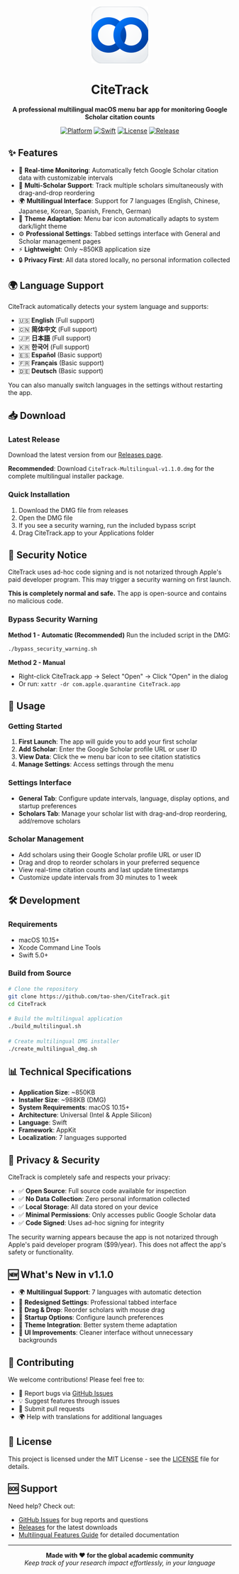 <div align="center">
  <img src="logo.png" alt="CiteTrack Logo" width="128" height="128">
  
  # CiteTrack
  
  **A professional multilingual macOS menu bar app for monitoring Google Scholar citation counts**
  
  [![Platform](https://img.shields.io/badge/platform-macOS-blue)](https://www.apple.com/macos/)
  [![Swift](https://img.shields.io/badge/language-Swift-orange)](https://swift.org/)
  [![License](https://img.shields.io/badge/license-MIT-green)](LICENSE)
  [![Release](https://img.shields.io/github/v/release/tao-shen/CiteTrack)](https://github.com/tao-shen/CiteTrack/releases)
  
</div>

## ✨ Features

- 🔄 **Real-time Monitoring**: Automatically fetch Google Scholar citation data with customizable intervals
- 👥 **Multi-Scholar Support**: Track multiple scholars simultaneously with drag-and-drop reordering
- 🌍 **Multilingual Interface**: Support for 7 languages (English, Chinese, Japanese, Korean, Spanish, French, German)
- 🌙 **Theme Adaptation**: Menu bar icon automatically adapts to system dark/light theme
- ⚙️ **Professional Settings**: Tabbed settings interface with General and Scholar management pages
- ⚡ **Lightweight**: Only ~850KB application size
- 🔒 **Privacy First**: All data stored locally, no personal information collected

## 🌍 Language Support

CiteTrack automatically detects your system language and supports:

- 🇺🇸 **English** (Full support)
- 🇨🇳 **简体中文** (Full support)
- 🇯🇵 **日本語** (Full support)
- 🇰🇷 **한국어** (Full support)
- 🇪🇸 **Español** (Basic support)
- 🇫🇷 **Français** (Basic support)
- 🇩🇪 **Deutsch** (Basic support)

You can also manually switch languages in the settings without restarting the app.

## 📥 Download

### Latest Release

Download the latest version from our [Releases page](https://github.com/tao-shen/CiteTrack/releases/latest).

**Recommended**: Download `CiteTrack-Multilingual-v1.1.0.dmg` for the complete multilingual installer package.

### Quick Installation

1. Download the DMG file from releases
2. Open the DMG file
3. If you see a security warning, run the included bypass script
4. Drag CiteTrack.app to your Applications folder

## 🚨 Security Notice

CiteTrack uses ad-hoc code signing and is not notarized through Apple's paid developer program. This may trigger a security warning on first launch.

**This is completely normal and safe.** The app is open-source and contains no malicious code.

### Bypass Security Warning

**Method 1 - Automatic (Recommended)**
Run the included script in the DMG:
```bash
./bypass_security_warning.sh
```

**Method 2 - Manual**
- Right-click CiteTrack.app → Select "Open" → Click "Open" in the dialog
- Or run: `xattr -dr com.apple.quarantine CiteTrack.app`

## 🚀 Usage

### Getting Started
1. **First Launch**: The app will guide you to add your first scholar
2. **Add Scholar**: Enter the Google Scholar profile URL or user ID
3. **View Data**: Click the ∞ menu bar icon to see citation statistics
4. **Manage Settings**: Access settings through the menu

### Settings Interface
- **General Tab**: Configure update intervals, language, display options, and startup preferences
- **Scholars Tab**: Manage your scholar list with drag-and-drop reordering, add/remove scholars

### Scholar Management
- Add scholars using their Google Scholar profile URL or user ID
- Drag and drop to reorder scholars in your preferred sequence
- View real-time citation counts and last update timestamps
- Customize update intervals from 30 minutes to 1 week

## 🛠️ Development

### Requirements
- macOS 10.15+
- Xcode Command Line Tools
- Swift 5.0+

### Build from Source

```bash
# Clone the repository
git clone https://github.com/tao-shen/CiteTrack.git
cd CiteTrack

# Build the multilingual application
./build_multilingual.sh

# Create multilingual DMG installer
./create_multilingual_dmg.sh
```

## 📊 Technical Specifications

- **Application Size**: ~850KB
- **Installer Size**: ~988KB (DMG)
- **System Requirements**: macOS 10.15+
- **Architecture**: Universal (Intel & Apple Silicon)
- **Language**: Swift
- **Framework**: AppKit
- **Localization**: 7 languages supported

## 🔐 Privacy & Security

CiteTrack is completely safe and respects your privacy:

- ✅ **Open Source**: Full source code available for inspection
- ✅ **No Data Collection**: Zero personal information collected
- ✅ **Local Storage**: All data stored on your device
- ✅ **Minimal Permissions**: Only accesses public Google Scholar data
- ✅ **Code Signed**: Uses ad-hoc signing for integrity

The security warning appears because the app is not notarized through Apple's paid developer program ($99/year). This does not affect the app's safety or functionality.

## 🆕 What's New in v1.1.0

- 🌍 **Multilingual Support**: 7 languages with automatic detection
- 🎨 **Redesigned Settings**: Professional tabbed interface
- 🔄 **Drag & Drop**: Reorder scholars with mouse drag
- 🚀 **Startup Options**: Configure launch preferences
- 🎯 **Theme Integration**: Better system theme adaptation
- 📱 **UI Improvements**: Cleaner interface without unnecessary backgrounds

## 🤝 Contributing

We welcome contributions! Please feel free to:

- 🐛 Report bugs via [GitHub Issues](https://github.com/tao-shen/CiteTrack/issues)
- 💡 Suggest features through issues
- 🔧 Submit pull requests
- 🌍 Help with translations for additional languages

## 📄 License

This project is licensed under the MIT License - see the [LICENSE](LICENSE) file for details.

## 🆘 Support

Need help? Check out:

- [GitHub Issues](https://github.com/tao-shen/CiteTrack/issues) for bug reports and questions
- [Releases](https://github.com/tao-shen/CiteTrack/releases) for the latest downloads
- [Multilingual Features Guide](MULTILINGUAL_FEATURES.md) for detailed documentation

---

<div align="center">
  <strong>Made with ❤️ for the global academic community</strong>
  <br>
  <em>Keep track of your research impact effortlessly, in your language</em>
</div> 